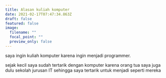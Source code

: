 ```yaml
---
title: Alasan kuliah komputer
date: 2021-02-17T07:47:34.863Z
draft: false
featured: false
image:
  filename: ""
  focal_point: ""
  preview_only: false
---
```

saya ingin kuliah komputer karena ingin menjadi programmer.

sejak kecil saya sudah tertarik dengan komputer karena orang tua saya juga dulu sekolah jurusan IT sehingga saya tertarik untuk menjadi seperti mereka